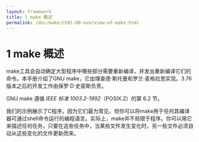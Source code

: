 ```yaml
---
layout: framework
title: 1 make 概述
permalink: /doc/make/ch01-00-overview-of-make.html
---
```


# 1 make 概述

make工具会自动确定大型程序中哪些部分需要重新编译，并发出重新编译它们的命令。本手册介绍了GNU make，它由理查德·斯托曼和罗兰·麦格拉思实现。3.76版本之后的开发工作由保罗·D·史密斯负责。

GNU make 遵循 *IEEE 标准 1003.2-1992*（POSIX.2）的第 6.2 节。

我们的示例展示了C程序，因为它们最为常见，但你可以将make用于任何其编译器可通过shell命令运行的编程语言。实际上，make并不局限于程序。你可以用它来描述任何任务，只要在这些任务中，当某些文件发生变化时，另一些文件必须自动从这些变化的文件更新而来。
